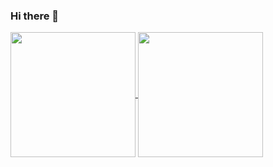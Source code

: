 ### Hi there 👋

<!--
**ILSHAW/ILSHAW** is a ✨ _special_ ✨ repository because its `README.md` (this file) appears on your GitHub profile.

Here are some ideas to get you started:

- 🔭 I’m currently working on ...
- 🌱 I’m currently learning ...
- 👯 I’m looking to collaborate on ...
- 🤔 I’m looking for help with ...
- 💬 Ask me about ...
- 📫 How to reach me: ...
- 😄 Pronouns: ...
- ⚡ Fun fact: ...
-->

<!--![GitHub stats](https://github-readme-stats.vercel.app/api?username=ILSHAW&show=reviews,discussions_started,discussions_answered,prs_merged,prs_merged_percentage&show_icons=true&theme=github_dark)

![Top Langs](https://github-readme-stats.vercel.app/api/top-langs/?username=ILSHAW&theme=github_dark&layout=compact)-->

<a href="https://github.com/ILSHAW">
  <img height=200 align="center" src="https://github-readme-stats.vercel.app/api?username=ILSHAW&show_icons=true&theme=github_dark"/>
</a>
<a href="https://github.com/ILSHAW">
  <img height=200 align="center" src="https://github-readme-stats.vercel.app/api/top-langs?username=ILSHAW&layout=compact&theme=github_dark"/>
</a>
